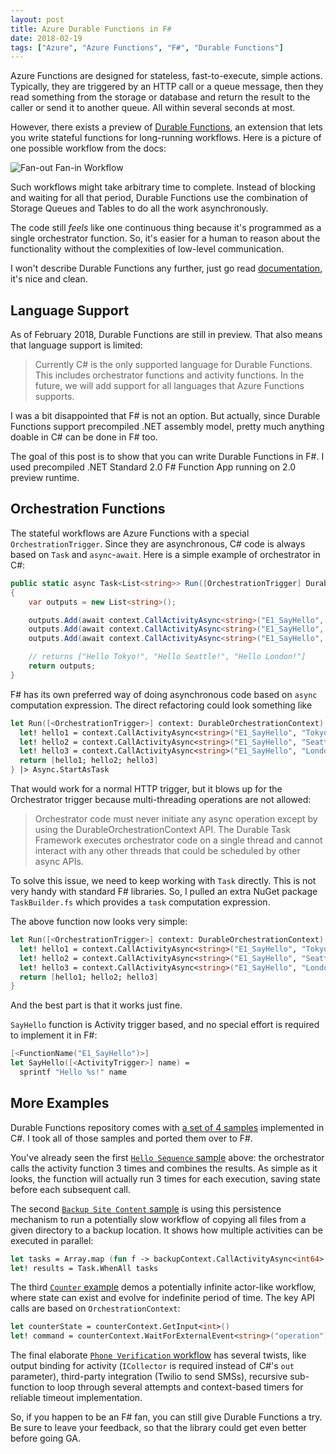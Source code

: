```yaml
---
layout: post
title: Azure Durable Functions in F#
date: 2018-02-19
tags: ["Azure", "Azure Functions", "F#", "Durable Functions"]
---
```


Azure Functions are designed for stateless, fast-to-execute,
simple actions. Typically, they are triggered by an HTTP call or a queue message,
then they read something from the storage or database and return the result
to the caller or send it to another queue. All within several seconds at most.

However, there exists a preview of [Durable Functions](https://docs.microsoft.com/en-us/azure/azure-functions/durable-functions-overview),
an extension that lets you write stateful functions for long-running workflows.
Here is a picture of one possible workflow from the docs:

![Fan-out Fan-in Workflow](/fan-out-fan-in.png)

Such workflows might take arbitrary time to complete. Instead of blocking and
waiting for all that period, Durable Functions use the combination of
Storage Queues and Tables to do all the work asynchronously.

The code still *feels* like one continuous thing because it's programmed
as a single orchestrator function. So, it's easier for a human to reason 
about the functionality without the complexities of low-level communication.

I won't describe Durable Functions any further, just go read
[documentation](https://docs.microsoft.com/en-us/azure/azure-functions/durable-functions-overview),
it's nice and clean.

Language Support
----------------

As of February 2018, Durable Functions are still in preview. That also means
that language support is limited:

> Currently C# is the only supported language for Durable Functions. This 
> includes orchestrator functions and activity functions. In the future, 
> we will add support for all languages that Azure Functions supports.

I was a bit disappointed that F# is not an option. But actually, since
Durable Functions support precompiled .NET assembly model, pretty much
anything doable in C# can be done in F# too.

The goal of this post is to show that you can write Durable Functions in F#.
I used precompiled .NET Standard 2.0 F# Function App running on 2.0 preview
runtime.

Orchestration Functions
-----------------------

The stateful workflows are Azure Functions with a special `OrchestrationTrigger`.
Since they are asynchronous, C# code is always based on `Task` and `async`-`await`.
Here is a simple example of orchestrator in C#:

``` cs
public static async Task<List<string>> Run([OrchestrationTrigger] DurableOrchestrationContext context)
{
    var outputs = new List<string>();

    outputs.Add(await context.CallActivityAsync<string>("E1_SayHello", "Tokyo"));
    outputs.Add(await context.CallActivityAsync<string>("E1_SayHello", "Seattle"));
    outputs.Add(await context.CallActivityAsync<string>("E1_SayHello", "London"));

    // returns ["Hello Tokyo!", "Hello Seattle!", "Hello London!"]
    return outputs;
}
```

F# has its own preferred way of doing asynchronous code based on `async`
computation expression. The direct refactoring could look something like

``` fs
let Run([<OrchestrationTrigger>] context: DurableOrchestrationContext) = async {
  let! hello1 = context.CallActivityAsync<string>("E1_SayHello", "Tokyo")   |> Async.AwaitTask
  let! hello2 = context.CallActivityAsync<string>("E1_SayHello", "Seattle") |> Async.AwaitTask
  let! hello3 = context.CallActivityAsync<string>("E1_SayHello", "London")  |> Async.AwaitTask
  return [hello1; hello2; hello3]
} |> Async.StartAsTask   
```

That would work for a normal HTTP trigger, but it blows up for the Orchestrator
trigger because multi-threading operations are not allowed:

> Orchestrator code must never initiate any async operation except by 
> using the DurableOrchestrationContext API. The Durable Task Framework 
> executes orchestrator code on a single thread and cannot interact with 
> any other threads that could be scheduled by other async APIs.

To solve this issue, we need to keep working with `Task` directly. This is
not very handy with standard F# libraries. So, I pulled an extra NuGet
package `TaskBuilder.fs` which provides a `task` computation expression.

The above function now looks very simple:

``` fs 
let Run([<OrchestrationTrigger>] context: DurableOrchestrationContext) = task {
  let! hello1 = context.CallActivityAsync<string>("E1_SayHello", "Tokyo")
  let! hello2 = context.CallActivityAsync<string>("E1_SayHello", "Seattle")
  let! hello3 = context.CallActivityAsync<string>("E1_SayHello", "London")
  return [hello1; hello2; hello3]
}       
```

And the best part is that it works just fine.

`SayHello` function is Activity trigger based, and no special effort is required
to implement it in F#:

``` fs
[<FunctionName("E1_SayHello")>]
let SayHello([<ActivityTrigger>] name) =
  sprintf "Hello %s!" name
```

More Examples
-------------

Durable Functions repository comes with 
[a set of 4 samples](https://github.com/Azure/azure-functions-durable-extension/tree/master/samples/precompiled)
implemented in C#. I took all of those samples and ported them over to F#.

You've already seen the first [`Hello Sequence` sample](https://github.com/mikhailshilkov/azure-functions-fsharp-examples/blob/master/12-durable/HelloSequence.fs)
above: the orchestrator calls the activity function 3 times and combines the
results. As simple as it looks, the function will actually run 3 times for each
execution, saving state before each subsequent call.

The second [`Backup Site Content` sample](https://github.com/mikhailshilkov/azure-functions-fsharp-examples/blob/master/12-durable/BackupSiteContent.fs)
is using this persistence mechanism to run
a potentially slow workflow of copying all files from a given directory to
a backup location. It shows how multiple activities can be executed in
parallel:

``` fs
let tasks = Array.map (fun f -> backupContext.CallActivityAsync<int64>("E2_CopyFileToBlob", f)) files
let! results = Task.WhenAll tasks
```

The third [`Counter` example](https://github.com/mikhailshilkov/azure-functions-fsharp-examples/blob/master/12-durable/Counter.fs)
demos a potentially infinite actor-like workflow, where state can exist and
evolve for indefinite period of time. The key API calls are based on
`OrchestrationContext`:

``` fs
let counterState = counterContext.GetInput<int>()
let! command = counterContext.WaitForExternalEvent<string>("operation")
```

The final elaborate [`Phone Verification` workflow](https://github.com/mikhailshilkov/azure-functions-fsharp-examples/blob/master/12-durable/PhoneVerification.fs)
has several twists, like output binding for activity (`ICollector` is required
instead of C#'s `out` parameter), third-party integration (Twilio to send SMSs),
recursive sub-function to loop through several attempts and context-based
timers for reliable timeout implementation.

So, if you happen to be an F# fan, you can still give Durable Functions a try.
Be sure to leave your feedback, so that the library could get even better 
before going GA.